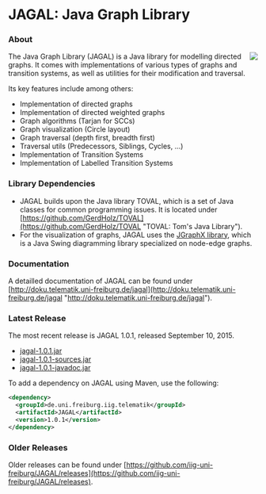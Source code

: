 JAGAL: Java Graph Library
=========================

### About

<img align="right" src="http://iig-uni-freiburg.github.io/images/tools/jagal.png">The Java Graph Library (JAGAL) is a Java library for modelling directed graphs. It comes with implementations of various types of graphs and transition systems, as well as utilities for their modification and traversal.

Its key features include among others:

* Implementation of directed graphs
* Implementation of directed weighted graphs
* Graph algorithms (Tarjan for SCCs)
* Graph visualization (Circle layout)
* Graph traversal (depth first, breadth first)
* Traversal utils (Predecessors, Siblings, Cycles, ...)
* Implementation of Transition Systems
* Implementation of Labelled Transition Systems

### Library Dependencies

* JAGAL builds upon the Java library TOVAL, which is a set of Java classes for common programming issues. It is located under [https://github.com/GerdHolz/TOVAL](https://github.com/GerdHolz/TOVAL "TOVAL: Tom's Java Library").
* For the visualization of graphs, JAGAL uses the [JGraphX library](https://github.com/jgraph/jgraphx "JGraphX"), which is a Java Swing diagramming library specialized on node-edge graphs.

### Documentation

A detailled documentation of JAGAL can be found under [http://doku.telematik.uni-freiburg.de/jagal](http://doku.telematik.uni-freiburg.de/jagal "http://doku.telematik.uni-freiburg.de/jagal").

### Latest Release

The most recent release is JAGAL 1.0.1, released September 10, 2015.

* [jagal-1.0.1.jar](https://github.com/iig-uni-freiburg/JAGAL/releases/download/v1.0.1/jagal-1.0.1.jar)
* [jagal-1.0.1-sources.jar](https://github.com/iig-uni-freiburg/JAGAL/releases/download/v1.0.1/jagal-1.0.1-sources.jar)
* [jagal-1.0.1-javadoc.jar](https://github.com/iig-uni-freiburg/JAGAL/releases/download/v1.0.1/jagal-1.0.1-javadoc.jar)

To add a dependency on JAGAL using Maven, use the following:

```xml
<dependency>
  <groupId>de.uni.freiburg.iig.telematik</groupId>
  <artifactId>JAGAL</artifactId>
  <version>1.0.1</version>
</dependency>
```

### Older Releases

Older releases can be found under [https://github.com/iig-uni-freiburg/JAGAL/releases](https://github.com/iig-uni-freiburg/JAGAL/releases).
